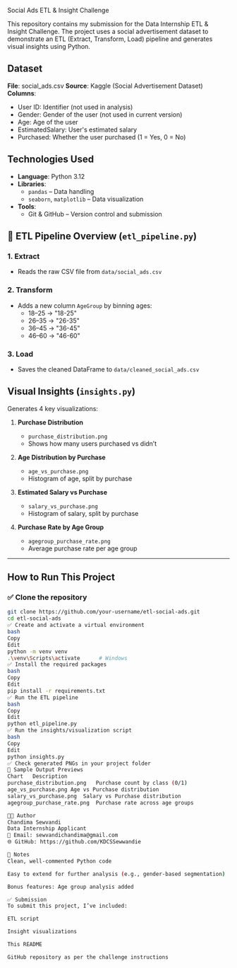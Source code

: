 Social Ads ETL & Insight Challenge

This repository contains my submission for the Data Internship ETL & Insight Challenge. The project uses a social advertisement dataset to demonstrate an ETL (Extract, Transform, Load) pipeline and generates visual insights using Python.

## Dataset

**File**: social_ads.csv
**Source**: Kaggle (Social Advertisement Dataset)
**Columns**:
  - User ID: Identifier (not used in analysis)
  - Gender: Gender of the user (not used in current version)
  - Age: Age of the user
  - EstimatedSalary: User's estimated salary
  - Purchased: Whether the user purchased (1 = Yes, 0 = No)


## Technologies Used

- **Language**: Python 3.12
- **Libraries**:
  - `pandas` – Data handling
  - `seaborn`, `matplotlib` – Data visualization
- **Tools**:
  - Git & GitHub – Version control and submission



## 🔄 ETL Pipeline Overview (`etl_pipeline.py`)

### 1. **Extract**
- Reads the raw CSV file from `data/social_ads.csv`

### 2. **Transform**
- Adds a new column `AgeGroup` by binning ages:
  - 18–25 → "18-25"
  - 26–35 → "26-35"
  - 36–45 → "36-45"
  - 46–60 → "46-60"

### 3. **Load**
- Saves the cleaned DataFrame to `data/cleaned_social_ads.csv`



## Visual Insights (`insights.py`)

Generates 4 key visualizations:

1. **Purchase Distribution**
   - `purchase_distribution.png`
   - Shows how many users purchased vs didn’t

2. **Age Distribution by Purchase**
   - `age_vs_purchase.png`
   - Histogram of age, split by purchase

3. **Estimated Salary vs Purchase**
   - `salary_vs_purchase.png`
   - Histogram of salary, split by purchase

4. **Purchase Rate by Age Group**
   - `agegroup_purchase_rate.png`
   - Average purchase rate per age group

---

##  How to Run This Project

### ✅ Clone the repository
```bash
git clone https://github.com/your-username/etl-social-ads.git
cd etl-social-ads
✅ Create and activate a virtual environment
bash
Copy
Edit
python -m venv venv
.\venv\Scripts\activate      # Windows
✅ Install the required packages
bash
Copy
Edit
pip install -r requirements.txt
✅ Run the ETL pipeline
bash
Copy
Edit
python etl_pipeline.py
✅ Run the insights/visualization script
bash
Copy
Edit
python insights.py
✅ Check generated PNGs in your project folder
📸 Sample Output Previews
Chart	Description
purchase_distribution.png	Purchase count by class (0/1)
age_vs_purchase.png	Age vs Purchase distribution
salary_vs_purchase.png	Salary vs Purchase distribution
agegroup_purchase_rate.png	Purchase rate across age groups

👩‍💻 Author
Chandima Sewvandi
Data Internship Applicant
📧 Email: sewvandichandima@gmail.com
🌐 GitHub: https://github.com/KDCSSewwandie

📌 Notes
Clean, well-commented Python code

Easy to extend for further analysis (e.g., gender-based segmentation)

Bonus features: Age group analysis added

✅ Submission
To submit this project, I’ve included:

ETL script

Insight visualizations

This README

GitHub repository as per the challenge instructions




